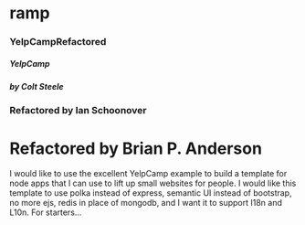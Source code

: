 # ramp
### YelpCampRefactored
##### YelpCamp

##### by Colt Steele
### Refactored by Ian Schoonover
# Refactored by Brian P. Anderson

I would like to use the excellent YelpCamp example to build a template for
node apps that I can use to lift up small websites for people. I would like
this template to use polka instead of express, semantic UI instead of bootstrap,
no more ejs, redis in place of mongodb, and I want it to support I18n and L10n.
For starters...
